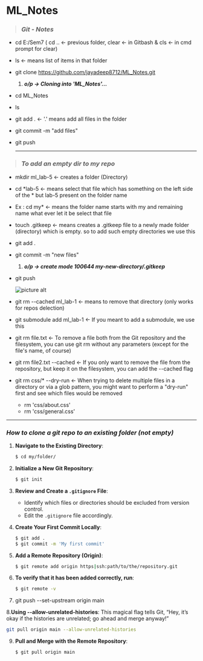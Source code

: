 # ML_Notes

> ###  *Git - Notes*

- cd E:/Sem7 ( cd .. <- previous folder, clear <- in Gitbash & cls <- in cmd prompt for clear)
- ls                                                  <- means list of items in that folder
- git clone https://github.com/jayadeep8712/ML_Notes.git 
   1. ***o/p ->  Cloning into 'ML_Notes'...***
- cd ML_Notes
- ls
- git add .                                           <- '.' means add all files in the folder
- git commit -m "add files"
- git push

  - - - -
> ### *To add an empty dir to my repo*
- mkdir ml_lab-5                                      <- creates a folder (Directory)
<!-- - git add .
- git commit -m "empty file"
  1. ***o/p -> Your branch is up to date with 'origin/main'***
  2. ***o/p -> nothing to commit, working tree clean*** -->
- cd *lab-5                                           <- means select that file which has something on the left side of the * but lab-5 present on the folder name
- Ex :  cd my*                                        <- means the folder name starts with my and remaining name what ever let it be select that file
- touch .gitkeep                                      <- means creates a  .gitkeep file to a newly made folder (directory) which is empty. so to add such empty directories we use this
- git add .
- git commit -m "new files"
  1. ***o/p -> create mode 100644 my-new-directory/.gitkeep***
- git push

  ![picture alt]( https://itknowledgeexchange.techtarget.com/coffee-talk/files/2020/09/what-is-gitkeep-example.png ".gitkeep")

- git rm --cached ml_lab-1                            <- means to remove that directory (only works for repos delection)
- git submodule add <url> ml_lab-1                    <- If you meant to add a submodule, we use this


- git rm file.txt                                     <- To remove a file both from the Git repository and the filesystem, you can use  git rm without any parameters (except for the file's name, of course)
- git rm file2.txt --cached                           <- If you only want to remove the file from the repository, but keep it on the filesystem, you can add the --cached flag
- git rm css/* --dry-run                              <- When trying to delete multiple files in a directory or via a glob pattern, you might want to perform a "dry-run" first and see which files would be removed
   - rm 'css/about.css'
   - rm 'css/general.css'
 
- - - -

### *How to clone a git repo to an existing folder (not empty)*
 
1. **Navigate to the Existing Directory**:
   ```bash
   $ cd my/folder/
   ```

2. **Initialize a New Git Repository**:
   ```bash
   $ git init
   ```

3. **Review and Create a `.gitignore` File**:
   - Identify which files or directories should be excluded from version control.
   - Edit the `.gitignore` file accordingly.

4. **Create Your First Commit Locally**:
   ```bash
   $ git add .
   $ git commit -m 'My first commit'
   ```

5. **Add a Remote Repository (Origin)**:
   ```bash
   $ git remote add origin https|ssh:path/to/the/repository.git
   ```

6. **To verify that it has been added correctly, run**:
   ```bash
   $ git remote -v
   ```

7.  git push --set-upstream origin main


8.**Using --allow-unrelated-histories**:
   This magical flag tells Git, “Hey, it’s okay if the histories are unrelated; go ahead and merge anyway!”
   ```bash
   git pull origin main --allow-unrelated-histories
   ```


9. **Pull and Merge with the Remote Repository**:
   ```bash
   $ git pull origin main
   ```

 
